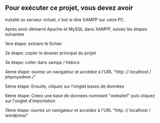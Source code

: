 Pour exécuter ce projet, vous devez avoir
 ---

installé un serveur virtuel, c'est-à-dire XAMPP sur votre PC.

Après avoir démarré Apache et MySQL dans XAMPP, suivez les étapes suivantes

1ère étape: extraire le fichier

2e étape: copier le dossier principal du projet

3e étape: coller dans xampp / htdocs

4ème étape: ouvrez un navigateur et accédez à l'URL "http: // localhost / phpmyadmin /"

5ème étape: Ensuite, cliquez sur l'onglet bases de données

6ème étape: Créez une base de données nommant "website1" puis cliquez sur l'onglet d'importation

7ème étape: ouvrez un navigateur et accédez à l'URL "http: // localhost / wordpress"

